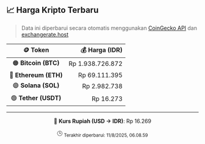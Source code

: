

<!-- HARGA_KRIPTO -->
## 📈 Harga Kripto Terbaru

> Data ini diperbarui secara otomatis menggunakan [CoinGecko API](https://www.coingecko.com/) dan [exchangerate.host](https://exchangerate.host/)

<div align="center">

| 🪙 Token | 💰 Harga (IDR) |
|:------:|---------------:|
| 🟠 **Bitcoin (BTC)**   | Rp 1.938.726.872 |
| 🔵 **Ethereum (ETH)**  | Rp 69.111.395 |
| 🟣 **Solana (SOL)**    | Rp 2.982.738 |
| 🟢 **Tether (USDT)**   | Rp 16.273 |

---

💱 **Kurs Rupiah (USD → IDR)**: Rp 16.269

🕒 <sub>Terakhir diperbarui: 11/8/2025, 06.08.59</sub>

</div>
<!-- /HARGA_KRIPTO -->